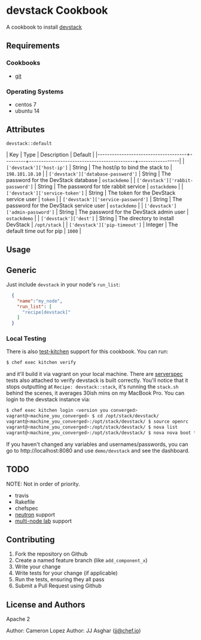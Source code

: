 # devstack Cookbook

A cookbook to install [devstack](http://docs.openstack.org/developer/devstack/)

## Requirements

### Cookbooks
  - [git](https://supermarket.chef.io/cookbooks/git)

### Operating Systems
 - centos 7
 - ubuntu 14

## Attributes

`devstack::default`

| Key                                 | Type    | Description                                | Default         |
|-------------------------------------+---------+--------------------------------------------+-----------------|
| `['devstack']['host-ip']`           | String  | The host/ip to bind the stack to           | `198.101.10.10` |
| `['devstack']['database-password']` | String  | The password for the DevStack database     | `ostackdemo`    |
| `['devstack']['rabbit-password']`   | String  | The password for tde rabbit service        | `ostackdemo`    |
| `['devstack']['service-token']`     | String  | The token for the DevStack service user    | `token`         |
| `['devstack']['service-password']`  | String  | The password for the DevStack service user | `ostackdemo`    |
| `['devstack']['admin-password']`    | String  | The password for the DevStack admin user   | `ostackdemo`    |
| `['devstack']['dest']`              | String  | The directory to install DevStack          | `/opt/stack`    |
| `['devstack']['pip-timeout']`       | Integer | The default time out for pip               | `1000`          |


## Usage

## Generic

Just include `devstack` in your node's `run_list`:

```json
  {
    "name":"my_node",
    "run_list": [
      "recipe[devstack]"
    ]
  }
```

### Local Testing

There is also [test-kitchen](https://github.com/test-kitchen/test-kitchen) support for this cookbook. You can run:
```bash
$ chef exec kitchen verify
```
and it'll build it via vagrant on your local machine. There are [serverspec](http://serverspec.org) tests also attached to verify devstack
is built correctly. You'll notice that it stops outputting at `Recipe: devstack::stack`, it's running the `stack.sh` behind the scenes,
it averages 30ish mins on my MacBook Pro.
You can login to the devstack instance via:
```bash
$ chef exec kitchen login <version you converged>
vagrant@<machine_you_converged> $ cd /opt/stack/devstack/
vagrant@<machine_you_converged>:/opt/stack/devstack/ $ source openrc
vagrant@<machine_you_converged>:/opt/stack/devstack/ $ nova list
vagrant@<machine_you_converged>:/opt/stack/devstack/ $ nova nova boot test --image cirros-0.3.2-x86_64-uec --flavor 1
```
If you haven't changed any variables and usernames/passwords, you can go to http://localhost:8080 and use `demo/devstack` and see
the dashboard.


## TODO

NOTE: Not in order of priority.

- travis
- Rakefile
- chefspec
- [neutron](http://docs.openstack.org/developer/devstack/guides/neutron.html) support
- [multi-node lab](http://docs.openstack.org/developer/devstack/guides/multinode-lab.html) support


## Contributing

1. Fork the repository on Github
2. Create a named feature branch (like `add_component_x`)
3. Write your change
4. Write tests for your change (if applicable)
5. Run the tests, ensuring they all pass
6. Submit a Pull Request using Github

##  License and Authors

Apache 2

Author: Cameron Lopez
Author: JJ Asghar (jj@chef.io)

